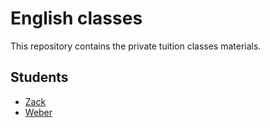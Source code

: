 # English classes

This repository contains the private tuition classes materials.

## Students

- [Zack](./zack/courses.md)
- [Weber](./weber/courses.md)
